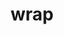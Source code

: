 ---
category: 4-letters
denotation: null
name: wrap
reference_link: https://www.etymonline.com/word/wrap
root_language: null
root_name: null
title: wrap
type: free
word_sums:
- respelling: wrap
  sum: 'Wrap + '
---